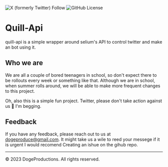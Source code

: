 ![X (formerly Twitter) Follow](https://img.shields.io/twitter/follow/Quill_Api?style=flat-square&logo=twitter&logoColor=white&labelColor=%231DA1F2&color=%230000) 
![GitHub License](https://img.shields.io/github/license/Doge-Productions/Quill-Api?style=flat-square&logo=github&labelColor=%23297ac2&color=%23297ac2)
# Quill-Api
quill-api is a simple wrapper around selium's API to control twitter and make an bot using it. 

## Who we are

We are all a couple of bored teenagers in school, so don't expect there to be rollouts every week or something like that. Although we are in school, when summer rolls around, we will be able to make more frequent changes to this project. 

Oh, also this is a simple fun project. Twitter, please don't take action against us 🥺 I'm begging.

## Feedback

If you have any feedback, please reach out to us at dogeproduce@gmail.com. It might take us a wile to reed your messege if it is urgent I would recomend Creating an ishue on the gihub repo.

---
© 2023 DogeProductions. All rights reserved. 
